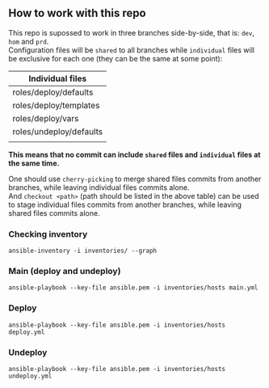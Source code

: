 ## How to work with this repo
This repo is supossed to work in three branches side-by-side, that is: `dev`, `hom` and `prd`.<br>
Configuration files will be `shared` to all branches while `individual` files will be exclusive for each one 
(they can be the same at some point):

|Individual files|
|---|
| roles/deploy/defaults |
| roles/deploy/templates |
| roles/deploy/vars |
| roles/undeploy/defaults |
||

**This means that no commit can include `shared` files and `individual` files at the same time.**

One should use `cherry-picking` to merge shared files commits from another branches, while leaving individual files commits alone. <br>
And `checkout <path>` (path should be listed in the above table) can be used to stage individual files commits from another branches, while leaving shared files commits alone.

### Checking inventory
    ansible-inventory -i inventories/ --graph
### Main (deploy and undeploy)
    ansible-playbook --key-file ansible.pem -i inventories/hosts main.yml
### Deploy
    ansible-playbook --key-file ansible.pem -i inventories/hosts deploy.yml
### Undeploy
    ansible-playbook --key-file ansible.pem -i inventories/hosts undeploy.yml